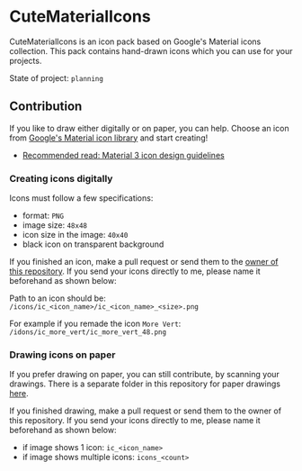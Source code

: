 # CuteMaterialIcons

CuteMaterialIcons is an icon pack based on Google's Material icons collection. This pack contains hand-drawn icons which you can use for your projects.

State of project: `planning`

## Contribution

If you like to draw either digitally or on paper, you can help. Choose an icon from [Google's Material icon library](https://fonts.google.com/icons) and start creating!

- [Recommended read: Material 3 icon design guidelines](https://m3.material.io/styles/icons/designing-icons)

### Creating icons digitally

Icons must follow a few specifications:

- format: `PNG`
- image size: `48x48`
- icon size in the image: `40x40`
- black icon on transparent background

If you finished an icon, make a pull request or send them to the [owner of this repository](https;//github.com/CsakiTheOne). If you send your icons directly to me, please name it beforehand as shown below:

Path to an icon should be: `/icons/ic_<icon_name>/ic_<icon_name>_<size>.png`

For example if you remade the icon `More Vert`: `/idons/ic_more_vert/ic_more_vert_48.png`

### Drawing icons on paper

If you prefer drawing on paper, you can still contribute, by scanning your drawings. There is a separate folder in this repository for paper drawings [here](./drawings/).

If you finished drawing, make a pull request or send them to the owner of this repository. If you send your icons directly to me, please name it beforehand as shown below:

- if image shows 1 icon: `ic_<icon_name>`
- if image shows multiple icons: `icons_<count>`

